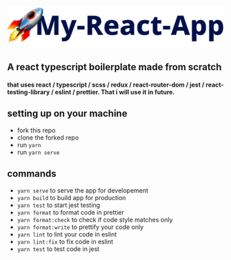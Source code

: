 ![logo](https://github.com/tanay-pingalkar/my-react-app/blob/main/public/logo.svg)
## A react typescript boilerplate made from scratch
<h4> that uses react / typescript / scss / redux / react-router-dom / jest / react-testing-library / eslint / prettier. That i will use it in future.</h4>


## setting up on your machine
- fork this repo
- clone the forked repo
- run `yarn`
- run `yarn serve`


## commands
- `yarn serve` to serve the app for developement
- `yarn build` to build app for production
- `yarn test` to start jest testing
- `yarn format` to format code in prettier
- `yarn format:check` to check if code style matches only
- `yarn format:write` to prettify your code only
- `yarn lint` to lint your code in eslint
- `yarn lint:fix` to fix code in eslint
- `yarn test` to test code in jest
